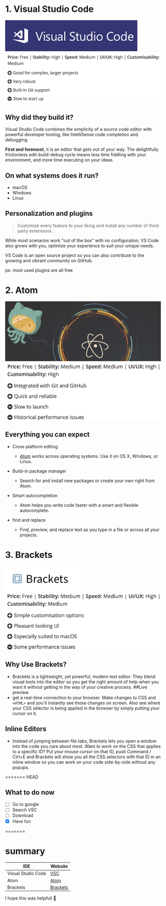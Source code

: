 # 1. Visual Studio Code
![Visual studio code logo](screenshot1.png)
![Visual studio + and -](screenshot2.png)
## Why did they build it?
Visual Studio Code combines the simplicity of a *source code editor* with powerful developer tooling, like IntelliSense code completion and debugging.

**First and foremost**, it is an editor that gets out of your way. The delightfully frictionless edit-build-debug cycle means less time fiddling with your environment, and more time executing on your ideas.

## On what systems does it run?
* macOS
* Windows 
* Linux

## Personalization and plugins 
>Customize every feature to your liking and install any number of third-party extensions. 

While most scenarios work "out of the box" with no configuration, VS Code also grows with you, optimize your experience to suit your unique needs. 

VS Code is an open source project so you can also contribute to the growing and vibrant community on GitHub.

ps: most used plugins are all free 

# 2. Atom 
![Atom logo](screenshot3.png)
![Atom + and -](screenshot4.png)

## Everything you can expect
* Cross platform editing
   * [Atom](https://atom.io) works across operating systems. Use it on OS X, Windows, or Linux.

* Build-in package manager
    * Search for and install new packages or create your own right from Atom.

* Smart autocompletion
    * Atom helps you write code faster with a smart and flexible autocomplete.

* find and replace
    * Find, preview, and replace text as you type in a file or across all your projects.

# 3. Brackets
![Brackets logo](screenshot5.png)
![Brackets + and -](screenshot6.png)
## Why Use Brackets?

* Brackets is a lightweight, yet powerful, modern text editor. They blend visual tools into the editor so you get the right amount of help when you want it without getting in the way of your creative process. 
##Live preview
* get a real-time connection to your browser. Make changes to CSS and `<HTML>` and you'll instantly see those changes on screen. 
Also see where your CSS selector is being applied in the browser by simply putting your cursor on it. 

## Inline Editors
* Instead of jumping between file tabs, Brackets lets you open a window into the code you care about most. 
Want to work on the CSS that applies to a specific ID? Put your mouse cursor on that ID, push Command / Ctrl+E and Brackets will show
 you all the CSS selectors with that ID in an inline window so you can work on your code side-by-side without any popups.

<<<<<<< HEAD
## What to do now

- [ ] Go to google
- [ ] Search VSC
- [ ] Download
- [x] Have fun

=======

 # summary 
 IDE | Website
------------ | -------------
Visual Studio Code| [VSC](https://code.visualstudio.com)
Atom | [Atom](https://atom.io)
Brackets | [Brackets](http://brackets.io)

I hope this was helpfull :raised_hands:
